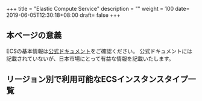 +++
title = "Elastic Compute Service"
description = ""
weight = 100
date= 2019-06-05T12:30:18+08:00
draft= false
+++
## 本ページの意義

ECSの基本情報は[公式ドキュメント](https://jp.alibabacloud.com/help/product/25365.htm)をご確認ください。
公式ドキュメントには記載されていないが、日本市場にとって有益な情報を記載いたします。

## リージョン別で利用可能なECSインスタンスタイプ一覧


